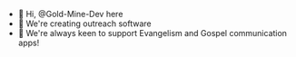 - 👋 Hi, @Gold-Mine-Dev here
- 👀 We're creating outreach software
- 💞️ We're always keen to support Evangelism and Gospel communication apps!

<!---
Gold-Mine-Dev/Gold-Mine-Dev is a ✨ special ✨ repository because its `README.md` (this file) appears on your GitHub profile.
You can click the Preview link to take a look at your changes.
--->
